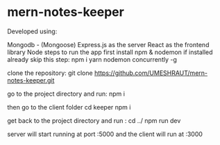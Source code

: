 # mern-notes-keeper
Developed using:

Mongodb - (Mongoose)
Express.js as the server
React as the frontend library
Node
steps to run the app
first install npm & nodemon if installed already skip this step:
npm i yarn nodemon concurrently -g

clone the repository:
git clone https://github.com/UMESHRAUT/mern-notes-keeper.git

go to the project directory and run:
npm i

then go to the client folder
cd keeper
npm i

get back to the project directory and run :
cd ../
npm run dev

server will start running at port :5000 and the client will run at :3000
